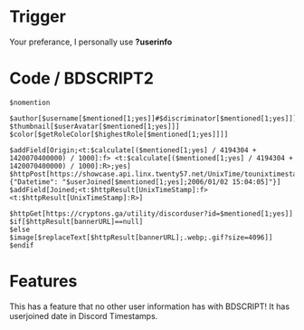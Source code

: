 # Trigger
Your preferance, I personally use **?userinfo**

# Code / BDSCRIPT2
```
$nomention

$author[$username[$mentioned[1;yes]]#$discriminator[$mentioned[1;yes]]]
$thumbnail[$userAvatar[$mentioned[1;yes]]]
$color[$getRoleColor[$highestRole[$mentioned[1;yes]]]]

$addField[Origin;<t:$calculate[($mentioned[1;yes] / 4194304 + 1420070400000) / 1000]:f> <t:$calculate[($mentioned[1;yes] / 4194304 + 1420070400000) / 1000]:R>;yes]
$httpPost[https://showcase.api.linx.twenty57.net/UnixTime/tounixtimestamp;{"Datetime": "$userJoined[$mentioned[1;yes];2006/01/02 15:04:05]"}]
$addField[Joined;<t:$httpResult[UnixTimeStamp]:f> <t:$httpResult[UnixTimeStamp]:R>]

$httpGet[https://cryptons.ga/utility/discorduser?id=$mentioned[1;yes]]
$if[$httpResult[bannerURL]==null]
$else
$image[$replaceText[$httpResult[bannerURL];.webp;.gif?size=4096]]
$endif
```

# Features
This has a feature that no other user information has with BDSCRIPT! It has userjoined date in Discord Timestamps.

